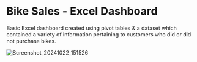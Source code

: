 # Bike Sales - Excel Dashboard

Basic Excel dashboard created using pivot tables & a dataset which contained a variety of information pertaining to customers who did or did not purchase bikes.

![Screenshot_20241022_151526](https://github.com/user-attachments/assets/c2155885-ed21-4c12-8c4a-33d5379db33f)
